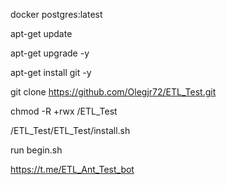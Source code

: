 docker postgres:latest

apt-get update

apt-get upgrade -y

apt-get install git -y

git clone https://github.com/Olegjr72/ETL_Test.git

chmod -R +rwx /ETL_Test

/ETL_Test/ETL_Test/install.sh

run begin.sh

https://t.me/ETL_Ant_Test_bot